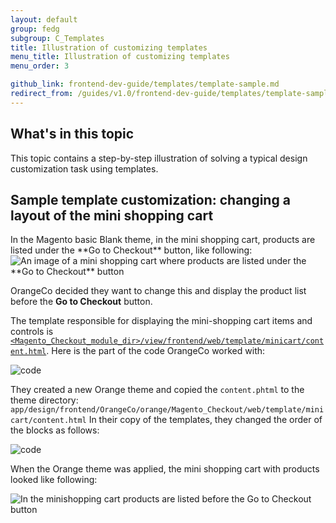```yaml
---
layout: default  
group: fedg
subgroup: C_Templates
title: Illustration of customizing templates
menu_title: Illustration of customizing templates
menu_order: 3

github_link: frontend-dev-guide/templates/template-sample.md
redirect_from: /guides/v1.0/frontend-dev-guide/templates/template-sample.html
---
```

<h2>What's in this topic</h2>
This topic contains a step-by-step illustration of solving a typical design customization task using templates.

<h2>Sample template customization: changing a layout of the mini shopping cart</h2>
In the Magento basic Blank theme, in the mini shopping cart, products are listed under the **Go to Checkout** button, like following:

<img src="{{ site.baseurl }}common/images/inherit_mini1.png" alt="An image of a mini shopping cart where products are listed under the **Go to Checkout** button">

OrangeCo decided they want to change this and display the product list before the **Go to Checkout** button.
 
The template responsible for displaying the mini-shopping cart items and controls is [`<Magento_Checkout_module_dir>/view/frontend/web/template/minicart/content.html`]({{site.mage2100url}}app/code/Magento/Checkout/view/frontend/web/template/minicart/content.html).
Here is the part of the code OrangeCo worked with:

<img src="{{site.baseurl}}common/images/templ_overview_code1.png" alt="code">


They created a new Orange theme and copied the `content.phtml` to the theme directory:
`app/design/frontend/OrangeCo/orange/Magento_Checkout/web/template/minicart/content.html`
In their copy of the templates, they changed the order of the blocks as follows:

<img src="{{site.baseurl}}common/images/templ_overview_code2.png" alt="code">

When the Orange theme was applied, the mini shopping cart with products looked like following:

<img src="{{site.baseurl}}common/images/inherit_mini2.png" alt="In the minishopping cart products are listed before the Go to Checkout button ">


